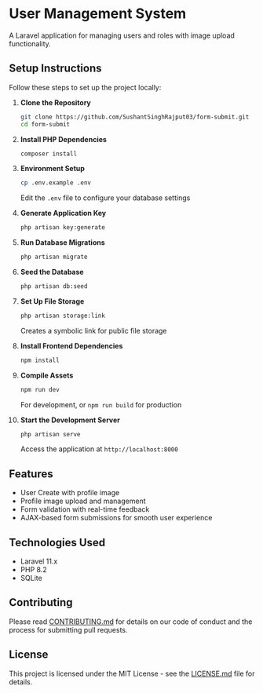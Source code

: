 # User Management System

A Laravel application for managing users and roles with image upload functionality.

## Setup Instructions

Follow these steps to set up the project locally:

1. **Clone the Repository**
   ```bash
   git clone https://github.com/SushantSinghRajput03/form-submit.git
   cd form-submit
   ```

2. **Install PHP Dependencies**
   ```bash
   composer install
   ```

3. **Environment Setup**
   ```bash
   cp .env.example .env
   ```
   Edit the `.env` file to configure your database settings

4. **Generate Application Key**
   ```bash
   php artisan key:generate
   ```

5. **Run Database Migrations**
   ```bash
   php artisan migrate
   ```

6. **Seed the Database**
   ```bash
   php artisan db:seed
   ```

7. **Set Up File Storage**
   ```bash
   php artisan storage:link
   ```
   Creates a symbolic link for public file storage

8. **Install Frontend Dependencies**
   ```bash
   npm install
   ```

9. **Compile Assets**
   ```bash
   npm run dev
   ```
   For development, or `npm run build` for production

10. **Start the Development Server**
    ```bash
    php artisan serve
    ```
    Access the application at `http://localhost:8000`

## Features

- User Create with profile image
- Profile image upload and management
- Form validation with real-time feedback
- AJAX-based form submissions for smooth user experience

## Technologies Used

- Laravel 11.x
- PHP 8.2
- SQLite

## Contributing

Please read [CONTRIBUTING.md](CONTRIBUTING.md) for details on our code of conduct and the process for submitting pull requests.

## License

This project is licensed under the MIT License - see the [LICENSE.md](LICENSE.md) file for details.
